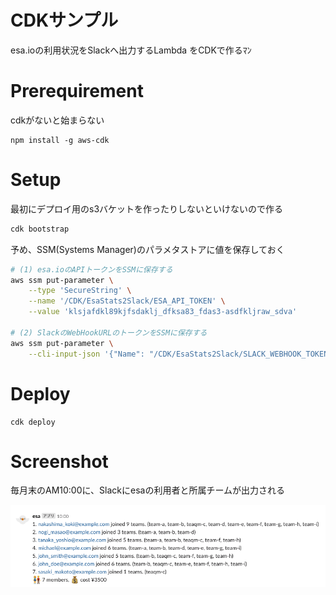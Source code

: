 CDKサンプル
==========

esa.ioの利用状況をSlackへ出力するLambda をCDKで作るﾏﾝ

# Prerequirement

cdkがないと始まらない
```
npm install -g aws-cdk
```

# Setup

最初にデプロイ用のs3バケットを作ったりしないといけないので作る
```sh
cdk bootstrap
```

予め、SSM(Systems Manager)のパラメタストアに値を保存しておく
```sh
# (1) esa.ioのAPIトークンをSSMに保存する
aws ssm put-parameter \
    --type 'SecureString' \
    --name '/CDK/EsaStats2Slack/ESA_API_TOKEN' \
    --value 'klsjafdkl89kjfsdaklj_dfksa83_fdas3-asdfkljraw_sdva'

# (2) SlackのWebHookURLのトークンをSSMに保存する
aws ssm put-parameter \
    --cli-input-json '{"Name": "/CDK/EsaStats2Slack/SLACK_WEBHOOK_TOKEN", "Type": "SecureString",  "Value": "GSsfaadseeFTT/GDTgasdfga/fsdf2i2i", "Description": "Incomming Webhook token for xxxxx.slack.com"}'
```

# Deploy

```
cdk deploy
```

# Screenshot

毎月末のAM10:00に、Slackにesaの利用者と所属チームが出力される

![](example.png)